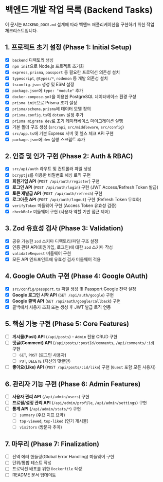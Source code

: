 # 백엔드 개발 작업 목록 (Backend Tasks)

이 문서는 `BACKEND_DOCS.md` 설계에 따라 백엔드 애플리케이션을 구현하기 위한 작업 체크리스트입니다.

## 1. 프로젝트 초기 설정 (Phase 1: Initial Setup)

- [x] `backend` 디렉토리 생성
- [x] `npm init`으로 Node.js 프로젝트 초기화
- [x] `express`, `prisma`, `passport` 등 필요한 프로덕션 의존성 설치
- [x] `typescript`, `@types/*`, `nodemon` 등 개발 의존성 설치
- [x] `tsconfig.json` 생성 및 ESM 설정
- [x] `package.json`에 `type: "module"` 추가
- [x] `docker-compose.yml`을 이용한 PostgreSQL 데이터베이스 환경 구성
- [x] `prisma init`으로 Prisma 초기 설정
- [x] `prisma/schema.prisma`에 데이터 모델 정의
- [x] `prisma.config.ts`에 `dotenv` 설정 추가
- [x] `prisma migrate dev`로 초기 데이터베이스 마이그레이션 실행
- [x] 기본 폴더 구조 생성 (`src/api`, `src/middleware`, `src/config`)
- [x] `src/app.ts`에 기본 Express 서버 및 헬스 체크 API 구현
- [x] `package.json`에 `dev` 실행 스크립트 추가

## 2. 인증 및 인가 구현 (Phase 2: Auth & RBAC)

- [x] `src/api/auth` 라우트 및 컨트롤러 파일 생성
- [x] `bcryptjs`를 이용한 비밀번호 해싱 로직 구현
- [x] **회원가입 API** (`POST /api/auth/register`) 구현
- [x] **로그인 API** (`POST /api/auth/login`) 구현 (JWT Access/Refresh Token 발급)
- [x] **토큰 재발급 API** (`POST /api/auth/refresh`) 구현
- [x] **로그아웃 API** (`POST /api/auth/logout`) 구현 (Refresh Token 무효화)
- [x] `verifyToken` 미들웨어 구현 (Access Token 유효성 검증)
- [x] `checkRole` 미들웨어 구현 (사용자 역할 기반 접근 제어)

## 3. Zod 유효성 검사 (Phase 3: Validation)

- [x] 공유 가능한 `zod` 스키마 디렉토리/파일 구조 설정
- [x] 인증 관련 API(회원가입, 로그인)에 대한 `zod` 스키마 작성
- [x] `validateRequest` 미들웨어 구현
- [x] 모든 API 엔드포인트에 유효성 검사 미들웨어 적용

## 4. Google OAuth 구현 (Phase 4: Google OAuth)

- [x] `src/config/passport.ts` 파일 생성 및 Passport Google 전략 설정
- [x] **Google 로그인 시작 API** (`GET /api/auth/google`) 구현
- [x] **Google 콜백 API** (`GET /api/auth/google/callback`) 구현
- [x] 콜백에서 사용자 조회 또는 생성 후 JWT 발급 로직 연동

## 5. 핵심 기능 구현 (Phase 5: Core Features)

- [ ] **게시물(Post) API** (`/api/posts`) - `Admin` 전용 CRUD 구현
- [ ] **댓글(Comment) API** (`/api/posts/:postId/comments`, `/api/comments/:id`) 구현
    - [ ] `GET`, `POST` (로그인 사용자)
    - [ ] `PUT`, `DELETE` (자신의 댓글만)
- [ ] **좋아요(Like) API** (`POST /api/posts/:id/like`) 구현 (`Guest` 포함 모든 사용자)

## 6. 관리자 기능 구현 (Phase 6: Admin Features)

- [ ] **사용자 관리 API** (`/api/admin/users`) 구현
- [ ] **프로필/설정 관리 API** (`/api/admin/profile`, `/api/admin/settings`) 구현
- [ ] **통계 API** (`/api/admin/stats/*`) 구현
    - [ ] `summary` (주요 지표 요약)
    - [ ] `top-viewed`, `top-liked` (인기 게시물)
    - [ ] `visitors` (방문자 추이)

## 7. 마무리 (Phase 7: Finalization)

- [ ] 전역 에러 핸들링(Global Error Handling) 미들웨어 구현
- [ ] 단위/통합 테스트 작성
- [ ] 프로덕션 배포를 위한 `Dockerfile` 작성
- [ ] README 문서 업데이트
